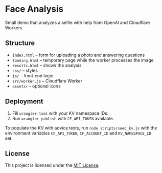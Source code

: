 # Face Analysis

Small demo that analyzes a selfie with help from OpenAI and Cloudflare Workers.

## Structure

- `index.html` – form for uploading a photo and answering questions
- `loading.html` – temporary page while the worker processes the image
- `results.html` – shows the analysis
- `css/` – styles
- `js/` – front‑end logic
- `src/worker.js` – Cloudflare Worker
- `assets/` – optional icons

## Deployment

1. Fill `wrangler.toml` with your KV namespace IDs.
2. Run `wrangler publish` with `CF_API_TOKEN` available.

To populate the KV with advice texts, run `node scripts/seed_kv.js` with the environment variables `CF_API_TOKEN`, `CF_ACCOUNT_ID` and `KV_NAMESPACE_ID` set.

## License

This project is licensed under the [MIT License](LICENSE).
